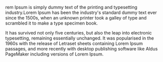 
rem Ipsum is simply dummy text of the printing and typesetting industry.Lorem
Ipsum has been the industry's standard dummy text ever since the 1500s, when an
unknown printer took a galley of type and scrambled it to make a type specimen book.

It has survived not only five centuries, but also the leap into electronic typesetting,                                                 remaining essentially unchanged. It was popularised in the 1960s with the release of                                                    Letraset sheets containing Lorem Ipsum passages, and more recently with desktop                                                         publishing software like Aldus PageMaker including versions of Lorem Ipsum.
